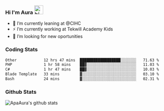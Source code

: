 ### Hi I'm Aura <img src="https://user-images.githubusercontent.com/1303154/88677602-1635ba80-d120-11ea-84d8-d263ba5fc3c0.gif" width="28px" alt="hi">

- 🔭 I’m currently leaning at @CIHC
- ⚡ I’m currently working at Tekwill Academy Kids
- 🤔 I’m looking for new oportunities


### Coding Stats

<!--START_SECTION:waka-->

```txt
Other            12 hrs 47 mins  ██████████████████░░░░░░░   71.63 %
PHP              1 hr 58 mins    ██▓░░░░░░░░░░░░░░░░░░░░░░   11.03 %
C#               1 hr 47 mins    ██▓░░░░░░░░░░░░░░░░░░░░░░   10.03 %
Blade Template   33 mins         ▓░░░░░░░░░░░░░░░░░░░░░░░░   03.10 %
Bash             24 mins         ▓░░░░░░░░░░░░░░░░░░░░░░░░   02.31 %
```

<!--END_SECTION:waka-->

### Github Stats

![ApaAura's github stats](https://github-readme-stats.vercel.app/api?username=ApaAura&count_private=true&theme=tokyonight&hide=contribs,prs)
